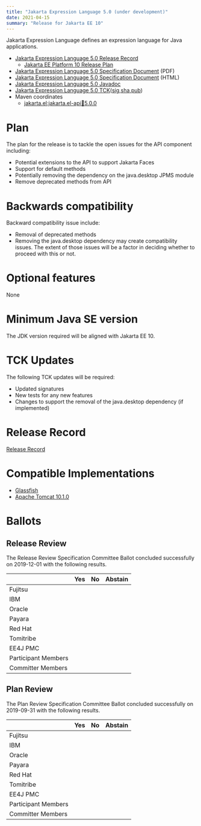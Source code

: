```yaml
---
title: "Jakarta Expression Language 5.0 (under development)"
date: 2021-04-15
summary: "Release for Jakarta EE 10"
---
```

Jakarta Expression Language defines an expression language for Java applications.

* [Jakarta Expression Language 5.0 Release Record](https://projects.eclipse.org/projects/ee4j.el/releases/5.0.0)
    * [Jakarta EE Platform 10 Release Plan](https://eclipse-ee4j.github.io/jakartaee-platform/jakartaee10/JakartaEE10ReleasePlan)
* [Jakarta Expression Language 5.0 Specification Document](./jakarta-expression-language-spec-4.0.pdf) (PDF)
* [Jakarta Expression Language 5.0 Specification Document](./jakarta-expression-language-spec-4.0.html) (HTML)
* [Jakarta Expression Language 5.0 Javadoc](./apidocs)
* [Jakarta Expression Language 5.0 TCK](https://download.eclipse.org/jakartaee/expression-language/5.0/jakarta-expression-language-tck-5.0.0.zip)([sig](https://download.eclipse.org/jakartaee/expression-language/5.0/jakarta-expression-language-tck-5.0.0.zip.sig),[sha](https://download.eclipse.org/jakartaee/expression-language/5.0/jakarta-expression-language-tck-5.0.0.zip.sha256),[pub](https://raw.githubusercontent.com/jakartaee/specification-committee/master/jakartaee-spec-committee.pub))
* Maven coordinates
     * [jakarta.el:jakarta.el-api:jar:5.0.0](https://repo1.maven.org/maven2/jakarta/el/jakarta.el-api/5.0.0/)

# Plan

The plan for the release is to tackle the open issues for the API component including:
* Potential extensions to the API to support Jakarta Faces
* Support for default methods
* Potentially removing the dependency on the java.desktop JPMS module
* Remove deprecated methods from API

# Backwards compatibility
Backward compatibility issue include:
* Removal of deprecated methods
* Removing the java.desktop dependency may create compatibility issues. The extent of those issues will be a factor in deciding whether to proceed with this or not.

# Optional features
None

# Minimum Java SE version
The JDK version required will be aligned with Jakarta EE 10.

# TCK Updates
The following TCK updates will be required:
* Updated signatures
* New tests for any new features
* Changes to support the removal of the java.desktop dependency (if implemented)

# Release Record
[Release Record](https://projects.eclipse.org/projects/ee4j.el/releases/5.0.0)

# Compatible Implementations

* [Glassfish](https://repo1.maven.org/maven2/org/glassfish/jakarta.el/5.0.0/)
* [Apache Tomcat 10.1.0](https://tomcat.apache.org/download-101.cgi)

# Ballots

## Release Review

The Release Review Specification Committee Ballot concluded successfully on 2019-12-01 with the following results.

|                       |  Yes    | No      | Abstain  |
|-----------------------|---------|---------|----------|
|Fujitsu                |         |         |          |
|IBM                    |         |         |          |
|Oracle                 |         |         |          |
|Payara                 |         |         |          |
|Red Hat                |         |         |          |
|Tomitribe              |         |         |          |
|EE4J PMC               |         |         |          |
|Participant Members    |         |         |          |
|Committer Members      |         |         |          |

## Plan Review

The Plan Review Specification Committee Ballot concluded successfully on 2019-09-31 with the following results.

|                       |  Yes    | No  | Abstain  |
|-----------------------|---------|-----|----------|
|Fujitsu                |         |     |          |
|IBM                    |         |     |          |
|Oracle                 |         |     |          |
|Payara                 |         |     |          |
|Red Hat                |         |     |          |
|Tomitribe              |         |     |          |
|EE4J PMC               |         |     |          |
|Participant Members    |         |     |          |
|Committer Members      |         |     |          |